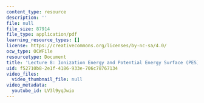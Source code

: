 ```yaml
---
content_type: resource
description: ''
file: null
file_size: 87914
file_type: application/pdf
learning_resource_types: []
license: https://creativecommons.org/licenses/by-nc-sa/4.0/
ocw_type: OCWFile
resourcetype: Document
title: 'Lecture 8: Ionization Energy and Potential Energy Surface (PES) transcript'
uid: f52710b8-2e1f-4186-933e-706c78767134
video_files:
  video_thumbnail_file: null
video_metadata:
  youtube_id: LV3l9yqJwio
---
```

